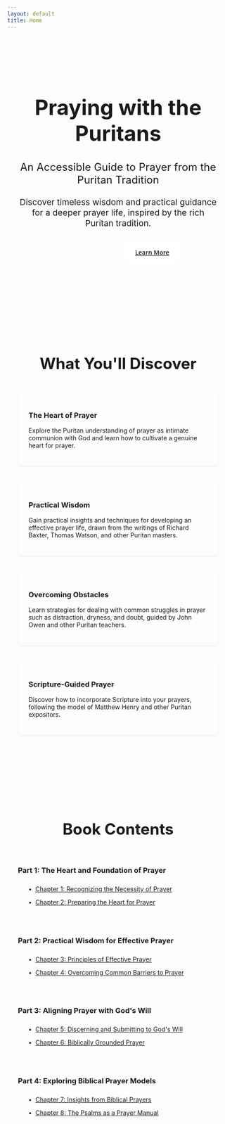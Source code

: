 ```yaml
---
layout: default
title: Home
---
```


<section class="hero">
  <div class="hero-content">
    <h1>Praying with the Puritans</h1>
    <h2>An Accessible Guide to Prayer from the Puritan Tradition</h2>
    <p>Discover timeless wisdom and practical guidance for a deeper prayer life, inspired by the rich Puritan tradition.</p>
    <div class="cta-buttons">
      <a href="{{ '/chapters/introduction' | relative_url }}" class="btn btn-primary">Start Reading</a>
      <a href="{{ '/about' | relative_url }}" class="btn btn-secondary">Learn More</a>
    </div>
  </div>
</section>

<section class="book-overview">
  <div class="section-container">
    <h2>What You'll Discover</h2>
    <div class="feature-grid">
      <div class="feature-item">
        <h3>The Heart of Prayer</h3>
        <p>Explore the Puritan understanding of prayer as intimate communion with God and learn how to cultivate a genuine heart for prayer.</p>
      </div>
      <div class="feature-item">
        <h3>Practical Wisdom</h3>
        <p>Gain practical insights and techniques for developing an effective prayer life, drawn from the writings of Richard Baxter, Thomas Watson, and other Puritan masters.</p>
      </div>
      <div class="feature-item">
        <h3>Overcoming Obstacles</h3>
        <p>Learn strategies for dealing with common struggles in prayer such as distraction, dryness, and doubt, guided by John Owen and other Puritan teachers.</p>
      </div>
      <div class="feature-item">
        <h3>Scripture-Guided Prayer</h3>
        <p>Discover how to incorporate Scripture into your prayers, following the model of Matthew Henry and other Puritan expositors.</p>
      </div>
    </div>
  </div>
</section>

<section class="chapters-preview">
  <div class="section-container">
    <h2>Book Contents</h2>
    <div class="chapters-list">
      <div class="part">
        <h3>Part 1: The Heart and Foundation of Prayer</h3>
        <ul>
          <li><a href="{{ '/chapters/chapter-1' | relative_url }}">Chapter 1: Recognizing the Necessity of Prayer</a></li>
          <li><a href="{{ '/chapters/chapter-2' | relative_url }}">Chapter 2: Preparing the Heart for Prayer</a></li>
        </ul>
      </div>
      <div class="part">
        <h3>Part 2: Practical Wisdom for Effective Prayer</h3>
        <ul>
          <li><a href="{{ '/chapters/chapter-3' | relative_url }}">Chapter 3: Principles of Effective Prayer</a></li>
          <li><a href="{{ '/chapters/chapter-4' | relative_url }}">Chapter 4: Overcoming Common Barriers to Prayer</a></li>
        </ul>
      </div>
      <div class="part">
        <h3>Part 3: Aligning Prayer with God's Will</h3>
        <ul>
          <li><a href="{{ '/chapters/chapter-5' | relative_url }}">Chapter 5: Discerning and Submitting to God's Will</a></li>
          <li><a href="{{ '/chapters/chapter-6' | relative_url }}">Chapter 6: Biblically Grounded Prayer</a></li>
        </ul>
      </div>
      <div class="part">
        <h3>Part 4: Exploring Biblical Prayer Models</h3>
        <ul>
          <li><a href="{{ '/chapters/chapter-7' | relative_url }}">Chapter 7: Insights from Biblical Prayers</a></li>
          <li><a href="{{ '/chapters/chapter-8' | relative_url }}">Chapter 8: The Psalms as a Prayer Manual</a></li>
        </ul>
      </div>
    </div>
  </div>
</section>

<style>
  /* Home Page Specific Styles */
  .hero {
    padding: 4rem 0;
    text-align: center;
    background-color: var(--light-background);
    border-radius: 8px;
    margin-bottom: 3rem;
  }
  
  .hero-content {
    max-width: 800px;
    margin: 0 auto;
    padding: 0 1.5rem;
  }
  
  .hero h1 {
    font-size: 3rem;
    margin-bottom: 0.5rem;
    color: var(--primary-color);
  }
  
  .hero h2 {
    font-size: 1.5rem;
    font-weight: normal;
    color: var(--light-text);
    margin-bottom: 1.5rem;
  }
  
  .hero p {
    font-size: 1.2rem;
    margin-bottom: 2rem;
  }
  
  .cta-buttons {
    display: flex;
    justify-content: center;
    gap: 1rem;
  }
  
  .btn {
    display: inline-block;
    padding: 0.8rem 1.5rem;
    border-radius: 4px;
    font-family: 'Open Sans', Helvetica, sans-serif;
    font-weight: 600;
    text-align: center;
    transition: all 0.3s ease;
  }
  
  .btn-primary {
    background-color: var(--primary-color);
    color: white;
  }
  
  .btn-primary:hover {
    background-color: #583a7e;
    color: white;
  }
  
  .btn-secondary {
    background-color: white;
    color: var(--primary-color);
    border: 2px solid var(--primary-color);
  }
  
  .btn-secondary:hover {
    background-color: var(--light-background);
  }
  
  .section-container {
    max-width: 1000px;
    margin: 0 auto;
    padding: 3rem 1.5rem;
  }
  
  .book-overview h2, .chapters-preview h2 {
    text-align: center;
    margin-bottom: 2.5rem;
    font-size: 2.2rem;
  }
  
  .feature-grid {
    display: grid;
    grid-template-columns: repeat(auto-fit, minmax(300px, 1fr));
    gap: 2rem;
  }
  
  .feature-item {
    background-color: var(--light-background);
    border-radius: 8px;
    padding: 1.5rem;
    box-shadow: 0 2px 4px rgba(0, 0, 0, 0.05);
  }
  
  .feature-item h3 {
    margin-bottom: 1rem;
    color: var(--primary-color);
  }
  
  .chapters-preview {
    background-color: var(--light-background);
    margin-top: 3rem;
  }
  
  .chapters-list {
    display: grid;
    grid-template-columns: repeat(auto-fit, minmax(400px, 1fr));
    gap: 2rem;
  }
  
  .part h3 {
    border-bottom: 2px solid var(--primary-color);
    padding-bottom: 0.5rem;
    margin-bottom: 1rem;
  }
  
  .part ul {
    list-style: none;
  }
  
  .part li {
    margin-bottom: 0.8rem;
    padding-left: 1rem;
    position: relative;
  }
  
  .part li:before {
    content: "•";
    position: absolute;
    left: 0;
    color: var(--primary-color);
  }
  
  @media (max-width: 768px) {
    .hero h1 {
      font-size: 2.5rem;
    }
    
    .hero h2 {
      font-size: 1.3rem;
    }
    
    .cta-buttons {
      flex-direction: column;
      gap: 0.8rem;
    }
    
    .chapters-list {
      grid-template-columns: 1fr;
    }
  }
</style> 
